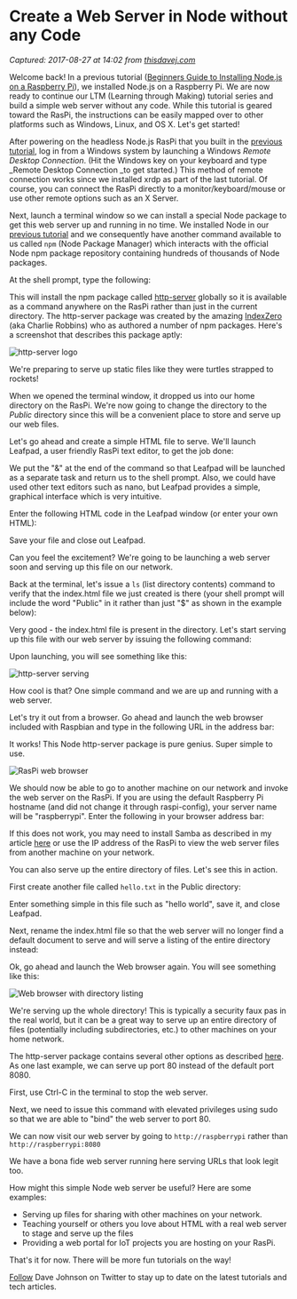 # Create a Web Server in Node without any Code

_Captured: 2017-08-27 at 14:02 from [thisdavej.com](http://thisdavej.com/create-a-web-server-in-node-without-any-code/)_

Welcome back! In a previous tutorial ([Beginners Guide to Installing Node.js on a Raspberry Pi](http://thisdavej.com/beginners-guide-to-installing-node-js-on-a-raspberry-pi/)), we installed Node.js on a Raspberry Pi. We are now ready to continue our LTM (Learning through Making) tutorial series and build a simple web server without any code. While this tutorial is geared toward the RasPi, the instructions can be easily mapped over to other platforms such as Windows, Linux, and OS X. Let's get started!

After powering on the headless Node.js RasPi that you built in the [previous tutorial](http://thisdavej.com/beginners-guide-to-installing-node-js-on-a-raspberry-pi/), log in from a Windows system by launching a Windows _Remote Desktop Connection_. (Hit the Windows key on your keyboard and type _Remote Desktop Connection _to get started.) This method of remote connection works since we installed xrdp as part of the last tutorial. Of course, you can connect the RasPi directly to a monitor/keyboard/mouse or use other remote options such as an X Server.

Next, launch a terminal window so we can install a special Node package to get this web server up and running in no time. We installed Node in our [previous tutorial](http://thisdavej.com/beginners-guide-to-installing-node-js-on-a-raspberry-pi-2) and we consequently have another command available to us called `npm` (Node Package Manager) which interacts with the official Node npm package repository containing hundreds of thousands of Node packages.

At the shell prompt, type the following:

This will install the npm package called [http-server](https://www.npmjs.com/package/http-server) globally so it is available as a command anywhere on the RasPi rather than just in the current directory. The http-server package was created by the amazing [IndexZero](https://www.npmjs.com/~indexzero) (aka Charlie Robbins) who as authored a number of npm packages. Here's a screenshot that describes this package aptly:

![http-server logo](http://thisdavej.com/wp-content/uploads/2016/02/http-server.png)

We're preparing to serve up static files like they were turtles strapped to rockets!

When we opened the terminal window, it dropped us into our home directory on the RasPi. We're now going to change the directory to the _Public_ directory since this will be a convenient place to store and serve up our web files.

Let's go ahead and create a simple HTML file to serve. We'll launch Leafpad, a user friendly RasPi text editor, to get the job done:

We put the "&" at the end of the command so that Leafpad will be launched as a separate task and return us to the shell prompt. Also, we could have used other text editors such as nano, but Leafpad provides a simple, graphical interface which is very intuitive.

Enter the following HTML code in the Leafpad window (or enter your own HTML):

Save your file and close out Leafpad.

Can you feel the excitement? We're going to be launching a web server soon and serving up this file on our network.

Back at the terminal, let's issue a `ls` (list directory contents) command to verify that the index.html file we just created is there (your shell prompt will include the word "Public" in it rather than just "$" as shown in the example below):

Very good - the index.html file is present in the directory. Let's start serving up this file with our web server by issuing the following command:

Upon launching, you will see something like this:

![http-server serving](http://thisdavej.com/wp-content/uploads/2016/02/http-server-serving.png)

How cool is that? One simple command and we are up and running with a web server.

Let's try it out from a browser. Go ahead and launch the web browser included with Raspbian and type in the following URL in the address bar:

It works! This Node http-server package is pure genius. Super simple to use.

![RasPi web browser](http://thisdavej.com/wp-content/uploads/2016/02/webbrowser.png)

We should now be able to go to another machine on our network and invoke the web server on the RasPi. If you are using the default Raspberry Pi hostname (and did not change it through raspi-config), your server name will be "raspberrypi". Enter the following in your browser address bar:

If this does not work, you may need to install Samba as described in my article [here](http://thisdavej.com/solution-for-cant-ping-raspberry-pi-hostname-on-the-network/) or use the IP address of the RasPi to view the web server files from another machine on your network.

You can also serve up the entire directory of files. Let's see this in action.

First create another file called `hello.txt` in the Public directory:

Enter something simple in this file such as "hello world", save it, and close Leafpad.

Next, rename the index.html file so that the web server will no longer find a default document to serve and will serve a listing of the entire directory instead:

Ok, go ahead and launch the Web browser again. You will see something like this:

![Web browser with directory listing](http://thisdavej.com/wp-content/uploads/2016/02/webbrowser2.png)

We're serving up the whole directory! This is typically a security faux pas in the real world, but it can be a great way to serve up an entire directory of files (potentially including subdirectories, etc.) to other machines on your home network.

The http-server package contains several other options as described [here](https://www.npmjs.com/package/http-server). As one last example, we can serve up port 80 instead of the default port 8080.

First, use Ctrl-C in the terminal to stop the web server.

Next, we need to issue this command with elevated privileges using sudo so that we are able to "bind" the web server to port 80.

We can now visit our web server by going to `http://raspberrypi` rather than `http://raspberrypi:8080`

We have a bona fide web server running here serving URLs that look legit too.

How might this simple Node web server be useful? Here are some examples:

  * Serving up files for sharing with other machines on your network.
  * Teaching yourself or others you love about HTML with a real web server to stage and serve up the files
  * Providing a web portal for IoT projects you are hosting on your RasPi.

That's it for now. There will be more fun tutorials on the way!

[Follow](https://twitter.com/thisDaveJ) Dave Johnson on Twitter to stay up to date on the latest tutorials and tech articles.
